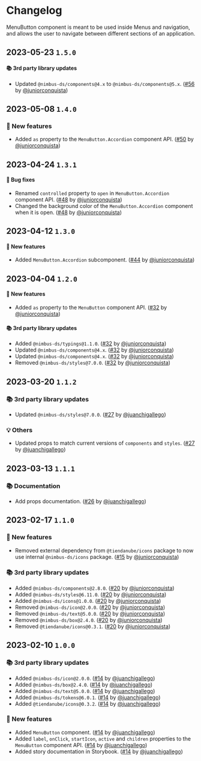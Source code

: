 # Changelog

MenuButton component is meant to be used inside Menus and navigation, and allows the user to navigate between different sections of an application.

## 2023-05-23 `1.5.0`

#### 📚 3rd party library updates

- Updated `@nimbus-ds/components@4.x` to `@nimbus-ds/components@5.x`. ([#56](https://github.com/TiendaNube/nimbus-patterns/pull/56) by [@juniorconquista](https://github.com/juniorconquista))

## 2023-05-08 `1.4.0`

### 🎉 New features

- Added `as` property to the `MenuButton.Accordion` component API. ([#50](https://github.com/TiendaNube/nimbus-patterns/pull/50) by [@juniorconquista](https://github.com/juniorconquista))

## 2023-04-24 `1.3.1`

#### 🐛 Bug fixes

- Renamed `controlled` property to `open` in `MenuButton.Accordion` component API. ([#48](https://github.com/TiendaNube/nimbus-patterns/pull/48) by [@juniorconquista](https://github.com/juniorconquista))
- Changed the background color of the `MenuButton.Accordion` component when it is open. ([#48](https://github.com/TiendaNube/nimbus-patterns/pull/48) by [@juniorconquista](https://github.com/juniorconquista))

## 2023-04-12 `1.3.0`

#### 🎉 New features

- Added `MenuButton.Accordion` subcomponent. ([#44](https://github.com/TiendaNube/nimbus-patterns/pull/44) by [@juniorconquista](https://github.com/juniorconquista))

## 2023-04-04 `1.2.0`

#### 🎉 New features

- Added `as` property to the `MenuButton` component API. ([#32](https://github.com/TiendaNube/nimbus-patterns/pull/32) by [@juniorconquista](https://github.com/juniorconquista))

#### 📚 3rd party library updates

- Added `@nimbus-ds/typings@1.1.0`. ([#32](https://github.com/TiendaNube/nimbus-patterns/pull/32) by [@juniorconquista](https://github.com/juniorconquista))
- Updated `@nimbus-ds/components@4.x`. ([#32](https://github.com/TiendaNube/nimbus-patterns/pull/32) by [@juniorconquista](https://github.com/juniorconquista))
- Updated `@nimbus-ds/components@4.x`. ([#32](https://github.com/TiendaNube/nimbus-patterns/pull/32) by [@juniorconquista](https://github.com/juniorconquista))
- Removed `@nimbus-ds/styles@7.0.0`. ([#32](https://github.com/TiendaNube/nimbus-patterns/pull/32) by [@juniorconquista](https://github.com/juniorconquista))

## 2023-03-20 `1.1.2`

### 📚 3rd party library updates

- Updated `@nimbus-ds/styles@7.0.0`. ([#27](https://github.com/TiendaNube/nimbus-patterns/pull/27) by [@juanchigallego](https://github.com/juanchigallego))

### 💡 Others

- Updated props to match current versions of `components` and `styles`. ([#27](https://github.com/TiendaNube/nimbus-patterns/pull/27) by [@juanchigallego](https://github.com/juanchigallego))

## 2023-03-13 `1.1.1`

### 📚 Documentation

- Add props documentation. ([#26](https://github.com/TiendaNube/nimbus-patterns/pull/26) by [@juanchigallego](https://github.com/juanchigallego))

## 2023-02-17 `1.1.0`

### 🎉 New features

- Removed external dependency from `@tiendanube/icons` package to now use internal `@nimbus-ds/icons` package. ([#15](https://github.com/TiendaNube/nimbus-design-system/pull/#15) by [@juniorconquista](https://github.com/juniorconquista))

### 📚 3rd party library updates

- Added `@nimbus-ds/components@2.8.0`. ([#20](https://github.com/TiendaNube/nimbus-patterns/pull/20) by [@juniorconquista](https://github.com/juniorconquista))
- Added `@nimbus-ds/styles@6.11.0`. ([#20](https://github.com/TiendaNube/nimbus-patterns/pull/20) by [@juniorconquista](https://github.com/juniorconquista))
- Added `@nimbus-ds/icons@1.0.0`. ([#20](https://github.com/TiendaNube/nimbus-patterns/pull/20) by [@juniorconquista](https://github.com/juniorconquista))
- Removed `@nimbus-ds/icon@2.0.0`. ([#20](https://github.com/TiendaNube/nimbus-patterns/pull/20) by [@juniorconquista](https://github.com/juniorconquista))
- Removed `@nimbus-ds/text@5.0.0`. ([#20](https://github.com/TiendaNube/nimbus-patterns/pull/20) by [@juniorconquista](https://github.com/juniorconquista))
- Removed `@nimbus-ds/box@2.4.0`. ([#20](https://github.com/TiendaNube/nimbus-patterns/pull/20) by [@juniorconquista](https://github.com/juniorconquista))
- Removed `@tiendanube/icons@0.3.1`. ([#20](https://github.com/TiendaNube/nimbus-patterns/pull/20) by [@juniorconquista](https://github.com/juniorconquista))

## 2023-02-10 `1.0.0`

### 📚 3rd party library updates

- Added `@nimbus-ds/icon@2.0.0`. ([#14](https://github.com/TiendaNube/nimbus-patterns/pull/14) by [@juanchigallego](https://github.com/juanchigallego))
- Added `@nimbus-ds/box@2.4.0`. ([#14](https://github.com/TiendaNube/nimbus-patterns/pull/14) by [@juanchigallego](https://github.com/juanchigallego))
- Added `@nimbus-ds/text@5.0.0`. ([#14](https://github.com/TiendaNube/nimbus-patterns/pull/14) by [@juanchigallego](https://github.com/juanchigallego))
- Added `@nimbus-ds/tokens@6.0.1`. ([#14](https://github.com/TiendaNube/nimbus-patterns/pull/14) by [@juanchigallego](https://github.com/juanchigallego))
- Added `@tiendanube/icons@0.3.2`. ([#14](https://github.com/TiendaNube/nimbus-patterns/pull/14) by [@juanchigallego](https://github.com/juanchigallego))

### 🎉 New features

- Added `MenuButton` component. ([#14](https://github.com/TiendaNube/nimbus-patterns/pull/14) by [@juanchigallego](https://github.com/juanchigallego))
- Added `label`, `onClick`, `startIcon`, `active` and `children` properties to the `MenuButton` component API. ([#14](https://github.com/TiendaNube/nimbus-patterns/pull/14) by [@juanchigallego](https://github.com/juanchigallego))
- Added story documentation in Storybook. ([#14](https://github.com/TiendaNube/nimbus-patterns/pull/14) by [@juanchigallego](https://github.com/juanchigallego))
